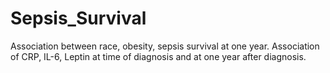 # Sepsis_Survival
Association between race, obesity, sepsis survival at one year. Association of CRP, IL-6, Leptin at time of diagnosis and at one year after diagnosis.
